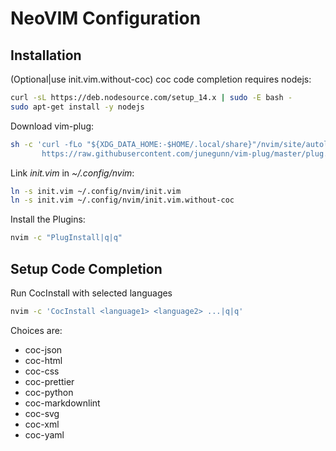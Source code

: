 # NeoVIM Configuration

## Installation

(Optional|use init.vim.without-coc) coc code completion requires nodejs:

```sh
curl -sL https://deb.nodesource.com/setup_14.x | sudo -E bash -
sudo apt-get install -y nodejs
```

Download vim-plug:

```sh
sh -c 'curl -fLo "${XDG_DATA_HOME:-$HOME/.local/share}"/nvim/site/autoload/plug.vim --create-dirs \
       https://raw.githubusercontent.com/junegunn/vim-plug/master/plug.vim'
```

Link _init.vim_ in _~/.config/nvim_:

```sh
ln -s init.vim ~/.config/nvim/init.vim
ln -s init.vim ~/.config/nvim/init.vim.without-coc
```

Install the Plugins:

```sh
nvim -c "PlugInstall|q|q"
```

## Setup Code Completion

Run CocInstall with selected languages

```sh
nvim -c 'CocInstall <language1> <language2> ...|q|q'
```

Choices are:

- coc-json
- coc-html
- coc-css
- coc-prettier
- coc-python
- coc-markdownlint
- coc-svg
- coc-xml
- coc-yaml
